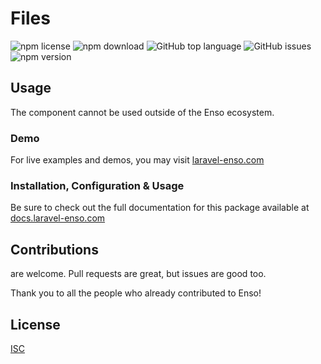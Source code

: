# Files

![npm license](https://img.shields.io/npm/l/@enso-ui/files.svg) 
![npm download](https://img.shields.io/npm/dm/@enso-ui/files.svg) 
![GitHub top language](https://img.shields.io/github/languages/top/enso-ui/files.svg) 
![GitHub issues](https://img.shields.io/github/issues/enso-ui/files.svg) 
![npm version](https://img.shields.io/npm/v/@enso-ui/files.svg) 

## Usage
The component cannot be used outside of the Enso ecosystem.

### Demo

For live examples and demos, you may visit [laravel-enso.com](https://www.laravel-enso.com)

### Installation, Configuration & Usage

Be sure to check out the full documentation for this package available at [docs.laravel-enso.com](https://docs.laravel-enso.com/frontend/files.html)

## Contributions

are welcome. Pull requests are great, but issues are good too.

Thank you to all the people who already contributed to Enso!

## License

[ISC](https://opensource.org/licenses/ISC)
